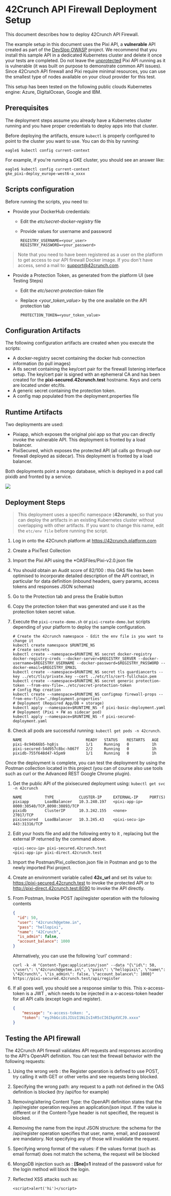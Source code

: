 # 42Crunch API Firewall Deployment Setup

This document describes how to deploy 42Crunch API Firewall. 

The example setup in this document uses the Pixi API, a **vulnerable** API created as part of the [DevSlop OWASP](https://devslop.co/Home/Pixi) project. We recommend that you install this sample API in a dedicated Kubernetes cluster and delete it once your tests are completed. Do not leave the <u>unprotected</u> Pixi API running as it is vulnerable (it was built on purpose to demonstrate common API issues).  Since 42Crunch API firewall and Pixi require minimal resources, you can use the smallest type of nodes available on your cloud provider for this test.

This setup has been tested on the following public clouds Kubernetes engine: Azure, DigitalOcean, Google  and IBM.

## Prerequisites

The deployment steps assume you already have a Kubernetes cluster running and you have proper credentials to deploy apps into that cluster.

Before deploying the artifacts, ensure `kubectl` is properly configured to point to the cluster you want to use. You can do this by running:

```shell
eagle$ kubectl config current-context
```

For example, if you're running a GKE cluster, you should see an answer like:

```shell
eagle$ kubectl config current-context
gke_pixi-deploy_europe-west6-a_xxxx
```

## Scripts configuration

Before running the scripts, you need to:

- Provide your DockerHub credentials:

  - Edit the *etc/secret-docker-registry* file

  - Provide values for username and password

    ```shell
    REGISTRY_USERNAME=<your_user>
    REGISTRY_PASSWORD=<your_password>
    ```

> Note that you need to have been registered as a user on the platform to get access to our API firewall Docker image. If you don't have access, send a mail to: support@42crunch.com.

* Provide a Protection Token, as generated from the platform UI (see Testing Steps)

  * Edit the *etc/secret-protection-token* file

  * Replace *<your_token_value>* by the one available on the API protection tab  

    ```shell
    PROTECTION_TOKEN=<your_token_value>
    ```

## Configuration Artifacts

The following configuration artifacts are created when you execute the scripts:

* A docker-registry secret containing the docker hub connection information (to pull images)
* A tls secret containing the key/cert pair for the firewall listening interface setup. The key/cert pair is signed with an ephemeral CA and has been created for the **pixi-secured.42crunch.test** hostname. Keys and certs are located under etc/tls.
* A generic secret containing the protection token.
* A config map populated from the deployment.properties file

## Runtime Artifacts

Two deployments are used:

* Pixiapp, which exposes the original pixi app so that you can directly invoke the vulnerable API. This deployment is fronted by a load balancer.
* PixiSecured, which exposes the protected API (all calls go through our firewall deployed as sidecar). This deployment is fronted by a load balancer.

Both deployments point a mongo database, which is deployed in a pod call pixidb and fronted by a service.

![](/images/Deployment.jpg)

## Deployment Steps

> This deployment uses a specific namespace (**42crunch**), so that you can deploy the artifacts in an existing Kubernetes cluster without overlapping with other artifacts. If you want to change this name, edit the `etc/env file` before running the script.

1. Log in onto the 42Crunch platform at https://42crunch.platform.com

2. Create a PixiTest Collection 

3. Import the Pixi API using the *OASFiles/Pixi-v2.0.json file

4. You should obtain an Audit score of 82/100 : this OAS file has been optimised to incorporate detailed description of the API contract, in particular for data definition (inbound headers, query params, access tokens and responses JSON schemas)

5. Go to the Protection tab and press the Enable button

6. Copy the protection token that was generated and use it as the protection token secret value.

7. Execute the `pixi-create-demo.sh` or `pixi-create-demo.bat` scripts depending of your platform to deploy the sample configuration.

   ```shell
   # Create the 42crunch namespace - Edit the env file is you want to change it
   kubectl create namespace $RUNTIME_NS
   # Create secrets
   kubectl create --namespace=$RUNTIME_NS secret docker-registry docker-registry-creds --docker-server=$REGISTRY_SERVER --docker-username=$REGISTRY_USERNAME --docker-password=$REGISTRY_PASSWORD --docker-email=$REGISTRY_EMAIL
   kubectl create --namespace=$RUNTIME_NS secret tls guardiancerts --key ../etc/tls/private.key --cert ../etc/tls/cert-fullchain.pem
   kubectl create --namespace=$RUNTIME_NS secret generic protection-token --from-env-file=../etc/secret-protection-token
   # Config Map creation
   kubectl create --namespace=$RUNTIME_NS configmap firewall-props --from-env-file='./deployment.properties'
   # Deployment (Required App/DB + storage)
   kubectl apply --namespace=$RUNTIME_NS -f pixi-basic-deployment.yaml
   # Deployment (Pixi + FW as sidecar pod)
   kubectl apply --namespace=$RUNTIME_NS -f pixi-secured-deployment.yaml
   ```

8. Check all pods are successful running: `kubectl get pods -n 42crunch`.

   ```shell
   NAME                            READY   STATUS    RESTARTS   AGE
   pixi-8c94b66b5-hq8js            1/1     Running   0          1h
   pixi-secured-54d957c8bc-h867f   2/2     Running   0          1h
   pixidb-755f648d47-k5pm9         1/1     Running   0          1h
   ```

Once the deployment is complete, you can test the deployment by using the Postman collection located in this project (you can of course also use tools such as curl or the Advanced REST Google Chrome plugin).

1. Get the public API of the pixisecured deployment using: `kubectl get svc -n 42crunch` 

   ```shell
   NAME          TYPE           CLUSTER-IP     EXTERNAL-IP     PORT(S)                         
   pixiapp       LoadBalancer   10.3.240.197   <pixi-app-ip>   8000:30540/TCP,8090:30893/TCP   
   pixidb        ClusterIP      10.3.242.155   <none>          27017/TCP                       
   pixisecured   LoadBalancer   10.3.245.43    <pixi-secu-ip>  443:31316/TCP                   
   ```

2. Edit your hosts file and add the following entry to it , replacing <pixi-secu-ip> but the external IP returned by the command above.

   ```shell
   <pixi-secu-ip> pixi-secured.42crunch.test
   <pixi-app-ip> pixi-direct.42crunch.test
   ```

3. Import the Postman/Pixi_collection.json file in Postman and go to the newly imported Pixi project. 

4. Create an environment variable called **42c_url** and set its value to: https://pixi-secured.42crunch.test to invoke the protected API or to http://pixi-direct.42crunch.test:8090 to invoke the API directly.

5. From Postman, Invoke POST  /api/register operation with the following contents 

   ```json
   {
     "id": 50,
     "user": "42crunch@getme.in",
     "pass": "hellopixi",
     "name": "42Crunch",
     "is_admin": false,
     "account_balance": 1000
   }
   ```
   Alternatively, you can use the following 'curl' command : 
   ```shell
   curl -k -H "Content-Type:application/json" --data "{\"id\": 50, \"user\": \"42crunch@getme.in\", \"pass\": \"hellopixi\", \"name\": \"42Crunch\", \"is_admin\": false, \"account_balance\": 1000}" https://pixi-secured.42crunch.test/api/register
   ```

6. If all goes well, you should see a response similar to this. This x-access-token is a JWT , which needs to be injected in a x-access-token header for all API calls (except login and register).

   ```json
   {
       "message": "x-access-token: ",
       "token": "eyJhbGciOiJIUzI1NiIsInR5cCI6IkpXVCJ9.xxxx"
   }
   ```

## Testing the API firewall

The 42Crunch API firewall validates API requests and responses according to the API's OpenAPI definition. You can test the firewall behavior with the following requests:

1. Using the wrong verb : the Register operation is defined to use POST, try calling it with GET or other verbs and see requests being blocked.

2. Specifying the wrong path: any request to a path not defined in the OAS definition is blocked (try /api/foo for example)

3. Removing/altering Content Type: the OpenAPI definition states that the /api/register operation requires an application/json input. If the value is different or if the Content-Type header is not specified, the request is blocked. 

4. Removing the name from the input JSON structure: the schema for the /api/register operation specifies that user, name, email, and password are mandatory. Not specifying any of those will invalidate the request. 

5. Specifying wrong format of the values: if the values format (such as email format) does not match the schema, the request will be blocked

6. MongoDB injection such as : **[$ne]=1** instead of the password value for the login method will block the login.

7. Reflected XSS attacks such as: 

   ```script
   <script>alert('hi')</script>
   ```

   
